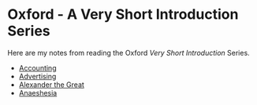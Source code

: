 # Oxford - A Very Short Introduction Series

Here are my notes from reading the Oxford *Very Short Introduction*
Series.

- [Accounting](accounting.md)
- [Advertising](advertising.md)
- [Alexander the Great](alexander.md)
- [Anaeshesia](anaesthesia.md)
